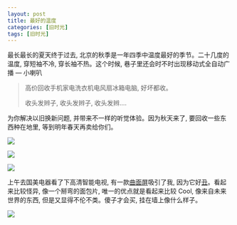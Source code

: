 ```yaml
---
layout: post
title: 最好的温度
categories: [旧时光]
tags: [旧时光]
---
```


最长最长的夏天终于过去, 北京的秋季是一年四季中温度最好的季节。二十几度的温度, 穿短袖不冷, 穿长袖不热。这个时候, 巷子里还会时不时出现移动式全自动广播 — 小喇叭

> 高价回收手机家电洗衣机电风扇冰箱电脑, 好坏都收。 
> 
> 收头发辫子, 收头发辫子, 收头发辫....

为你解决以旧换新问题, 并带来不一样的听觉体验。因为秋天来了, 要回收一些东西种在地里, 等到明年春天再卖给你们。







![](http://ww1.sinaimg.cn/mw690/6c9ce165gw1evzr7kg0gej20u01hcn1e.jpg)



![](http://ww2.sinaimg.cn/mw690/6c9ce165gw1evzr7m6032j20u01hc42m.jpg)



![](http://ww4.sinaimg.cn/mw690/6c9ce165gw1evzr7nhcbrj20u01hc0wy.jpg)



上午去国美电器看了下高清智能电视, 有一款[曲面屏](http://digi.tech.qq.com/a/20140511/003843.htm)吸引了我, 因为它好[丑]()。看起来比较怪异, 像一个掰弯的面包片,  唯一的优点就是看起来比较 Cool, 像来自未来世界的东西, 但是又显得不伦不类。傻子才会买, 挂在墙上像什么样子。



![](http://ww3.sinaimg.cn/mw690/6c9ce165gw1evzr7szs2pj21kw23utxn.jpg)

